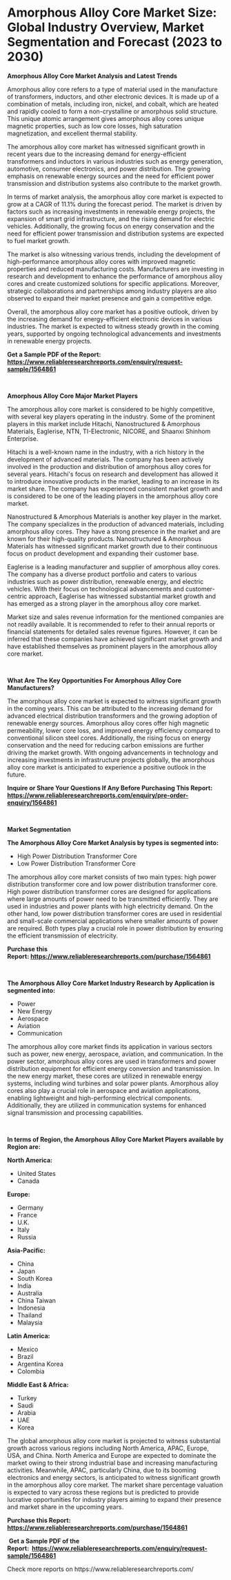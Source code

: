 <p><h1>Amorphous Alloy Core Market Size: Global Industry Overview, Market Segmentation and Forecast (2023 to 2030)</h1></p><p><strong>Amorphous Alloy Core Market Analysis and Latest Trends</strong></p>
<p><p>Amorphous alloy core refers to a type of material used in the manufacture of transformers, inductors, and other electronic devices. It is made up of a combination of metals, including iron, nickel, and cobalt, which are heated and rapidly cooled to form a non-crystalline or amorphous solid structure. This unique atomic arrangement gives amorphous alloy cores unique magnetic properties, such as low core losses, high saturation magnetization, and excellent thermal stability.</p><p>The amorphous alloy core market has witnessed significant growth in recent years due to the increasing demand for energy-efficient transformers and inductors in various industries such as energy generation, automotive, consumer electronics, and power distribution. The growing emphasis on renewable energy sources and the need for efficient power transmission and distribution systems also contribute to the market growth.</p><p>In terms of market analysis, the amorphous alloy core market is expected to grow at a CAGR of 11.1% during the forecast period. The market is driven by factors such as increasing investments in renewable energy projects, the expansion of smart grid infrastructure, and the rising demand for electric vehicles. Additionally, the growing focus on energy conservation and the need for efficient power transmission and distribution systems are expected to fuel market growth.</p><p>The market is also witnessing various trends, including the development of high-performance amorphous alloy cores with improved magnetic properties and reduced manufacturing costs. Manufacturers are investing in research and development to enhance the performance of amorphous alloy cores and create customized solutions for specific applications. Moreover, strategic collaborations and partnerships among industry players are also observed to expand their market presence and gain a competitive edge.</p><p>Overall, the amorphous alloy core market has a positive outlook, driven by the increasing demand for energy-efficient electronic devices in various industries. The market is expected to witness steady growth in the coming years, supported by ongoing technological advancements and investments in renewable energy projects.</p></p>
<p><strong>Get a Sample PDF of the Report:&nbsp; <a href="https://www.reliableresearchreports.com/enquiry/request-sample/1564861">https://www.reliableresearchreports.com/enquiry/request-sample/1564861</a></strong></p>
<p>&nbsp;</p>
<p><strong>Amorphous Alloy Core Major Market Players</strong></p>
<p><p>The amorphous alloy core market is considered to be highly competitive, with several key players operating in the industry. Some of the prominent players in this market include Hitachi, Nanostructured & Amorphous Materials, Eaglerise, NTN, TI-Electronic, NICORE, and Shaanxi Shinhom Enterprise. </p><p>Hitachi is a well-known name in the industry, with a rich history in the development of advanced materials. The company has been actively involved in the production and distribution of amorphous alloy cores for several years. Hitachi's focus on research and development has allowed it to introduce innovative products in the market, leading to an increase in its market share. The company has experienced consistent market growth and is considered to be one of the leading players in the amorphous alloy core market.</p><p>Nanostructured & Amorphous Materials is another key player in the market. The company specializes in the production of advanced materials, including amorphous alloy cores. They have a strong presence in the market and are known for their high-quality products. Nanostructured & Amorphous Materials has witnessed significant market growth due to their continuous focus on product development and expanding their customer base.</p><p>Eaglerise is a leading manufacturer and supplier of amorphous alloy cores. The company has a diverse product portfolio and caters to various industries such as power distribution, renewable energy, and electric vehicles. With their focus on technological advancements and customer-centric approach, Eaglerise has witnessed substantial market growth and has emerged as a strong player in the amorphous alloy core market.</p><p>Market size and sales revenue information for the mentioned companies are not readily available. It is recommended to refer to their annual reports or financial statements for detailed sales revenue figures. However, it can be inferred that these companies have achieved significant market growth and have established themselves as prominent players in the amorphous alloy core market.</p></p>
<p>&nbsp;</p>
<p><strong>What Are The Key Opportunities For Amorphous Alloy Core Manufacturers?</strong></p>
<p><p>The amorphous alloy core market is expected to witness significant growth in the coming years. This can be attributed to the increasing demand for advanced electrical distribution transformers and the growing adoption of renewable energy sources. Amorphous alloy cores offer high magnetic permeability, lower core loss, and improved energy efficiency compared to conventional silicon steel cores. Additionally, the rising focus on energy conservation and the need for reducing carbon emissions are further driving the market growth. With ongoing advancements in technology and increasing investments in infrastructure projects globally, the amorphous alloy core market is anticipated to experience a positive outlook in the future.</p></p>
<p><strong>Inquire or Share Your Questions If Any Before Purchasing This Report: <a href="https://www.reliableresearchreports.com/enquiry/pre-order-enquiry/1564861">https://www.reliableresearchreports.com/enquiry/pre-order-enquiry/1564861</a></strong></p>
<p>&nbsp;</p>
<p><strong>Market Segmentation</strong></p>
<p><strong>The Amorphous Alloy Core Market Analysis by types is segmented into:</strong></p>
<p><ul><li>High Power Distribution Transformer Core</li><li>Low Power Distribution Transformer Core</li></ul></p>
<p><p>The amorphous alloy core market consists of two main types: high power distribution transformer core and low power distribution transformer core. High power distribution transformer cores are designed for applications where large amounts of power need to be transmitted efficiently. They are used in industries and power plants with high electricity demand. On the other hand, low power distribution transformer cores are used in residential and small-scale commercial applications where smaller amounts of power are required. Both types play a crucial role in power distribution by ensuring the efficient transmission of electricity.</p></p>
<p><strong>Purchase this Report:&nbsp;<a href="https://www.reliableresearchreports.com/purchase/1564861">https://www.reliableresearchreports.com/purchase/1564861</a></strong></p>
<p>&nbsp;</p>
<p><strong>The Amorphous Alloy Core Market Industry Research by Application is segmented into:</strong></p>
<p><ul><li>Power</li><li>New Energy</li><li>Aerospace</li><li>Aviation</li><li>Communication</li></ul></p>
<p><p>The amorphous alloy core market finds its application in various sectors such as power, new energy, aerospace, aviation, and communication. In the power sector, amorphous alloy cores are used in transformers and power distribution equipment for efficient energy conversion and transmission. In the new energy market, these cores are utilized in renewable energy systems, including wind turbines and solar power plants. Amorphous alloy cores also play a crucial role in aerospace and aviation applications, enabling lightweight and high-performing electrical components. Additionally, they are utilized in communication systems for enhanced signal transmission and processing capabilities.</p></p>
<p>&nbsp;</p>
<p><strong>In terms of Region, the Amorphous Alloy Core Market Players available by Region are:</strong></p>
<p>
    <p> <strong> North America: </strong>
        <ul>
            <li>United States</li>
            <li>Canada</li>
        </ul>
        </p> 
    <p> <strong> Europe: </strong>
        <ul>
            <li>Germany</li>
            <li>France</li>
            <li>U.K.</li>
            <li>Italy</li>
            <li>Russia</li>
        </ul>
        </p> 
    <p> <strong> Asia-Pacific: </strong>
        <ul>
            <li>China</li>
            <li>Japan</li>
            <li>South Korea</li>
            <li>India</li>
            <li>Australia</li>
            <li>China Taiwan</li>
            <li>Indonesia</li>
            <li>Thailand</li>
            <li>Malaysia</li>
        </ul>
        </p> 
    <p> <strong> Latin America: </strong>
        <ul>
            <li>Mexico</li>
            <li>Brazil</li>
            <li>Argentina Korea</li>
            <li>Colombia</li>
        </ul>
        </p> 
    <p> <strong> Middle East & Africa: </strong>
        <ul>
            <li>Turkey</li>
            <li>Saudi</li>
            <li>Arabia</li>
            <li>UAE</li>
            <li>Korea</li>
        </ul>
    </p>
    </p>
<p><p>The global amorphous alloy core market is projected to witness substantial growth across various regions including North America, APAC, Europe, USA, and China. North America and Europe are expected to dominate the market owing to their strong industrial base and increasing manufacturing activities. Meanwhile, APAC, particularly China, due to its booming electronics and energy sectors, is anticipated to witness significant growth in the amorphous alloy core market. The market share percentage valuation is expected to vary across these regions but is predicted to provide lucrative opportunities for industry players aiming to expand their presence and market share in the upcoming years.</p></p>
<p><strong>Purchase this Report: <a href="https://www.reliableresearchreports.com/purchase/1564861">https://www.reliableresearchreports.com/purchase/1564861</a></strong></p>
<p>&nbsp;<strong>Get a Sample PDF of the Report:&nbsp;&nbsp;<a href="https://www.reliableresearchreports.com/enquiry/request-sample/1564861">https://www.reliableresearchreports.com/enquiry/request-sample/1564861</a></strong></p>
<p><strong></strong></p>
<p>Check more reports on https://www.reliableresearchreports.com/</p>